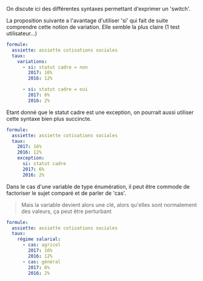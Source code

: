 On discute ici des différentes syntaxes permettant d'exprimer un 'switch'.

La proposition suivante a l'avantage d'utiliser 'si' qui fait de suite comprendre cette notion de variation.
Elle semble la plus claire (1 test utilisateur...)

```yaml
formule:
  assiette: assiette cotisations sociales
  taux:
    variations:
      - si: statut cadre = non
        2017: 16%
        2016: 12%

      - si: statut cadre = oui
        2017: 6%
        2016: 2%
```

Etant donné que le statut cadre est une exception, on pourrait aussi utiliser cette syntaxe bien plus succincte.

```yaml
formule:
  assiette: assiette cotisations sociales
  taux:
    2017: 16%
    2016: 12%
    exception:
      si: statut cadre
      2017: 6%
      2016: 2%
```

Dans le cas d'une variable de type énumération, il peut être commode de factoriser le sujet comparé et de parler de 'cas'.

> Mais la variable devient alors une clé, alors qu'elles sont normalement des valeurs, ça peut être perturbant

```yaml
formule:
  assiette: assiette cotisations sociales
  taux:
    régime salarial:
      - cas: agricol
        2017: 16%
        2016: 12%
      - cas: général
        2017: 6%
        2016: 2%
```
